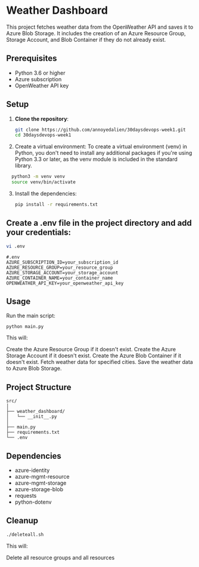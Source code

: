 # Weather Dashboard

This project fetches weather data from the OpenWeather API and saves it to Azure Blob Storage. It includes the creation of an Azure Resource Group, Storage Account, and Blob Container if they do not already exist.

## Prerequisites

- Python 3.6 or higher
- Azure subscription
- OpenWeather API key

## Setup

1. **Clone the repository**:
   ```bash
   git clone https://github.com/annoyedalien/30daysdevops-week1.git
   cd 30daysdevops-week1
   ```
2. Create a virtual environment:
To create a virtual environment (venv) in Python, you don't need to install any additional packages if you're using Python 3.3 or later, as the venv module is included in the standard library. 
  ```bash
    python3 -m venv venv
    source venv/bin/activate
   ```
3. Install the dependencies:
    ```bash
    pip install -r requirements.txt
    ```
## Create a .env file in the project directory and add your credentials:
```bash
vi .env
```
```
#.env
AZURE_SUBSCRIPTION_ID=your_subscription_id
AZURE_RESOURCE_GROUP=your_resource_group
AZURE_STORAGE_ACCOUNT=your_storage_account
AZURE_CONTAINER_NAME=your_container_name
OPENWEATHER_API_KEY=your_openweather_api_key
```
## Usage
Run the main script:
```
python main.py
```
This will:

Create the Azure Resource Group if it doesn't exist.
Create the Azure Storage Account if it doesn't exist.
Create the Azure Blob Container if it doesn't exist.
Fetch weather data for specified cities.
Save the weather data to Azure Blob Storage.
## Project Structure
```
src/
│
├── weather_dashboard/
│   └── __init__.py
│
├── main.py
├── requirements.txt
└── .env
```
## Dependencies
- azure-identity
- azure-mgmt-resource
- azure-mgmt-storage
- azure-storage-blob
- requests
- python-dotenv

## Cleanup
```bash
./deleteall.sh
```
This will:

Delete all resource groups and all resources 
